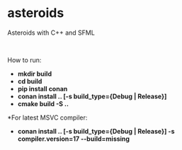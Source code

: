 # asteroids
Asteroids with C++ and SFML

<br/>

How to run:
- **mkdir build**
- **cd build**
- **pip install conan**
- **conan install .. [-s build_type={Debug | Release}]**
- **cmake build -S ..**

*For latest MSVC compiler:
- **conan install .. [-s build_type={Debug | Release}] -s compiler.version=17 --build=missing**
